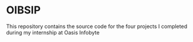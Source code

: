 # OIBSIP
This repository contains the source code for the four projects I completed during my internship at Oasis Infobyte
